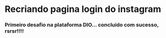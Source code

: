 # Recriando pagina login do instagram

### Primeiro desafio na plataforma DIO... concluído com sucesso, rsrsr!!!!